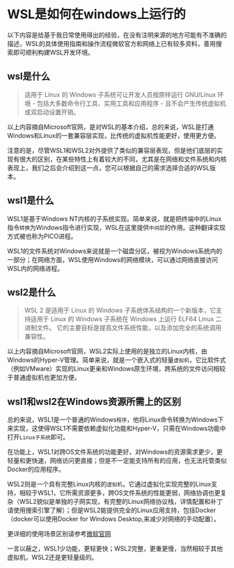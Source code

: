 # WSL是如何在windows上运行的
以下内容是给基于我日常使用得出的经验，在没有注明来源的地方可能有不准确的描述，WSL的具体使用指南和操作流程微软官方和网络上已有较多资料，善用搜索即可顺利构建WSL开发环境。

## wsl是什么
> 适用于 Linux 的 Windows 子系统可让开发人员按原样运行 GNU/Linux 环境 - 包括大多数命令行工具、实用工具和应用程序 - 且不会产生传统虚拟机或双启动设置开销。  

以上内容摘自Microsoft官网，是对WSL的基本介绍，总的来说，WSL是打通Windows和Linux的一套兼容层实现，比传统的虚拟机性能更好，使用更方便。

注意的是，尽管WSL1和WSL2对外提供了类似的兼容层表现，但是他们底层的实现有很大的区别，在某些特性上有着较大的不同，尤其是在网络和文件系统和内核表现上，我们之后会介绍到这一点，您可以根据自己的需求选择合适的WSL版本。


## wsl1是什么
WSL1是基于Windows NT内核的子系统实现。简单来说，就是把终端中的Linux指令`转换`为Windows指令进行实现，WSL在这里提供`中间层`的作用。这种翻译实现方式被也称为PICO进程。

WSL1的文件系统对Windows来说就是一个磁盘分区，被视为Windows系统内的一部分；在网络方面，WSL使用Windows的网络模块，可以通过网络直接访问WSL内的网络进程。
## wsl2是什么

> WSL 2 是适用于 Linux 的 Windows 子系统体系结构的一个新版本，它支持适用于 Linux 的 Windows 子系统在 Windows 上运行 ELF64 Linux 二进制文件。 它的主要目标是提高文件系统性能，以及添加完全的系统调用兼容性。

以上内容摘自Microsoft官网，WSL2实际上使用的是独立的Linux内核，由Windows的Hyper-V管理。简单来说，就是一个嵌入式的轻量`虚拟机`，它比软件式（例如VMware）实现的Linux更亲和Windows原生环境，跨系统的文件访问相较于普通虚拟机也更加方便。


## wsl1和wsl2在Windows资源所需上的区别
总的来说，WSL1是一个普通的Windows`程序`，他将Linux命令转换为Windows下来实现，这使得WSL1不需要依赖虚拟化功能和Hyper-V，只需在Windows功能中打开`Linux子系统`即可。

在功能上，WSL1对跨OS文件系统的功能更好，对Windows的资源需求更少，更轻量和更快速，网络访问更直接；但是不一定能支持所有的应用，也无法托管类似Docker的应用程序。

WSL2则是一个具有完整Linux内核的`虚拟机`，它通过虚拟化实现完整的Linux支持，相较于WSL1，它所需资源更多，跨OS文件系统的性能更弱，网络协调也更复杂（WSL2貌似是单独的子网实现，有完整的Linux网络协议栈，详情配置和补丁请使用搜索引擎了解）；但是WSL2能提供完全的Linux应用支持，包括Docker（docker可以使用Docker for Windows Desktop,来减少对网络的手动配置）。

更详细的使用场景区别请参考[微软官网](https://learn.microsoft.com/zh-cn/windows/wsl/compare-versions?source=recommendations)

一言以蔽之，WSL1少功能，更轻更快；WSL2完整，更重更慢，当然相较于其他虚拟机，WSL2还是更轻量级的。
